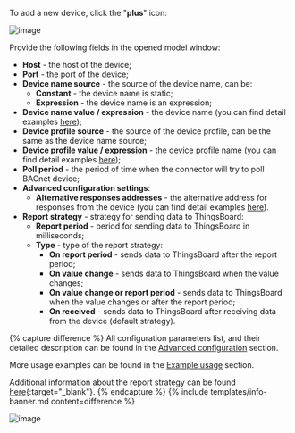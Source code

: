 To add a new device, click the "**plus**" icon:

![image](https://img.thingsboard.io/gateway/bacnet-connector/bacnet-gateway-configuring-1-ce.png)

Provide the following fields in the opened model window:
- **Host** - the host of the device;
- **Port** - the port of the device;
- **Device name source** - the source of the device name, can be:
  - **Constant** - the device name is static;
  - **Expression** - the device name is an expression;
- **Device name value / expression** - the device name (you can find detail examples [here](/docs/iot-gateway/config/bacnet/#usage-examples));
- **Device profile source** - the source of the device profile, can be the same as the device name source;
- **Device profile value / expression** - the device profile name (you can find detail examples [here](/docs/iot-gateway/config/bacnet/#usage-examples));
- **Poll period** - the period of time when the connector will try to poll BACnet device;
- **Advanced configuration settings**:
  - **Alternative responses addresses** - the alternative address for responses from the device (you can find detail examples [here](/docs/iot-gateway/config/bacnet/#usage-examples)).
- **Report strategy** - strategy for sending data to ThingsBoard:
  - **Report period** - period for sending data to ThingsBoard in milliseconds;
  - **Type** - type of the report strategy:
    - **On report period** - sends data to ThingsBoard after the report period;
    - **On value change** - sends data to ThingsBoard when the value changes;
    - **On value change or report period** - sends data to ThingsBoard when the value changes or after the report period;
    - **On received** - sends data to ThingsBoard after receiving data from the device (default strategy).

{% capture difference %}
All configuration parameters list, and their detailed description can be found in the
[Advanced configuration](/docs/iot-gateway/config/bacnet/#devices) section.

More usage examples can be found in the [Example usage](/docs/iot-gateway/config/bacnet/#usage-examples) section.

Additional information about the report strategy can be found [here](/docs/iot-gateway/features-overview/report-strategy){:target="_blank"}.
{% endcapture %}
{% include templates/info-banner.md content=difference %}

![image](https://img.thingsboard.io/gateway/bacnet-connector/bacnet-gateway-configuring-2-ce.png)
